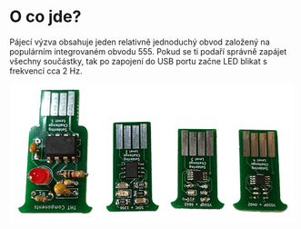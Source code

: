 # O co jde?

Pájecí výzva obsahuje jeden relativně jednoduchý obvod založený na populárním
integrovaném obvodu 555. Pokud se ti podaří správně zapájet všechny součástky, tak po zapojení do USB portu začne LED blikat s frekvencí cca 2 Hz.

![](assets/SMD_challenge_fancy.png)